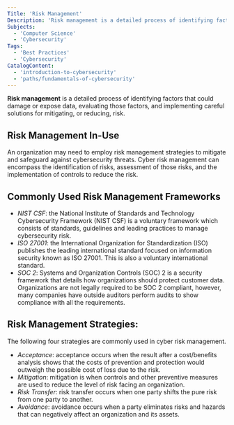 ```yaml
---
Title: 'Risk Management'
Description: 'Risk management is a detailed process of identifying factors that could damage or expose data, evaluating those factors, and implementing careful solutions for mitigating risk.'
Subjects:
  - 'Computer Science'
  - 'Cybersecurity'
Tags:
  - 'Best Practices'
  - 'Cybersecurity'
CatalogContent:
  - 'introduction-to-cybersecurity'
  - 'paths/fundamentals-of-cybersecurity'
---
```


**Risk management** is a detailed process of identifying factors that could damage or expose data, evaluating those factors, and implementing careful solutions for mitigating, or reducing, risk.

## Risk Management In-Use

An organization may need to employ risk management strategies to mitigate and safeguard against cybersecurity threats. Cyber risk management can encompass the identification of risks, assessment of those risks, and the implementation of controls to reduce the risk. 

## Commonly Used Risk Management Frameworks

 - _NIST CSF_: the National Institute of Standards and Technology Cybersecurity Framework (NIST CSF) is a voluntary framework which consists of standards, guidelines and leading practices to manage cybersecurity risk.
- _ISO 27001_: the International Organization for Standardization (ISO) publishes the leading international standard focused on information security known as ISO 27001. This is also a voluntary international standard.
- _SOC 2_: Systems and Organization Controls (SOC) 2 is a security framework that details how organizations should protect customer data. Organizations are not legally required to be SOC 2 compliant, however, many companies have outside auditors perform audits to show compliance with all the requirements.
 
## Risk Management Strategies:

The following four strategies are commonly used in cyber risk management.

- _Acceptance_: acceptance occurs when the result after a cost/benefits analysis shows that the costs of prevention and protection would outweigh the possible cost of loss due to the risk.
- _Mitigation_: mitigation is when controls and other preventive measures are used to reduce the level of risk facing an organization.
- _Risk Transfer_: risk transfer occurs when one party shifts the pure risk from one party to another.
- _Avoidance_: avoidance occurs when a party eliminates risks and hazards that can negatively affect an organization and its assets.
